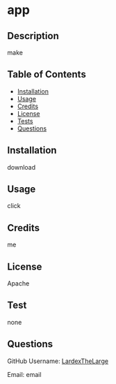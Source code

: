 # app

  ## Description

  make

  ## Table of Contents

  - [Installation](#installation)
  - [Usage](#usage)
  - [Credits](#credits)
  - [License](#license)
  - [Tests](#test)
  - [Questions](#questions)

  ## Installation

  download

  ## Usage

  click

  ## Credits

  me

  ## License

  Apache

  ## Test

  none

  ## Questions

  GitHub Username: [LardexTheLarge](https://github.com/LardexTheLarge)

  Email: email

